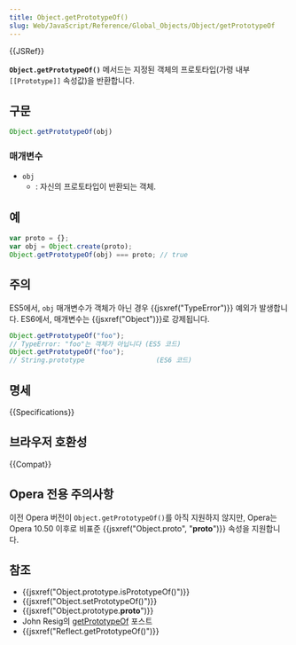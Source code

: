 ```yaml
---
title: Object.getPrototypeOf()
slug: Web/JavaScript/Reference/Global_Objects/Object/getPrototypeOf
---
```

{{JSRef}}

**`Object.getPrototypeOf()`** 메서드는 지정된 객체의 프로토타입(가령 내부 `[[Prototype]]` 속성값)을 반환합니다.

## 구문

```js
Object.getPrototypeOf(obj)
```

### 매개변수

- `obj`
  - : 자신의 프로토타입이 반환되는 객체.

## 예

```js
var proto = {};
var obj = Object.create(proto);
Object.getPrototypeOf(obj) === proto; // true
```

## 주의

ES5에서, `obj` 매개변수가 객체가 아닌 경우 {{jsxref("TypeError")}} 예외가 발생합니다. ES6에서, 매개변수는 {{jsxref("Object")}}로 강제됩니다.

```js
Object.getPrototypeOf("foo");
// TypeError: "foo"는 객체가 아닙니다 (ES5 코드)
Object.getPrototypeOf("foo");
// String.prototype                  (ES6 코드)
```

## 명세

{{Specifications}}

## 브라우저 호환성

{{Compat}}

## Opera 전용 주의사항

이전 Opera 버전이 `Object.getPrototypeOf()`를 아직 지원하지 않지만, Opera는 Opera 10.50 이후로 비표준 {{jsxref("Object.proto", "__proto__")}} 속성을 지원합니다.

## 참조

- {{jsxref("Object.prototype.isPrototypeOf()")}}
- {{jsxref("Object.setPrototypeOf()")}}
- {{jsxref("Object.prototype.__proto__")}}
- John Resig의 [getPrototypeOf](http://ejohn.org/blog/objectgetprototypeof/) 포스트
- {{jsxref("Reflect.getPrototypeOf()")}}
